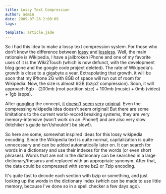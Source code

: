 ```yaml
---
title: Lossy Text Compression
author: admin
date: 2009-07-26 2:00:09
tags: 

template: article.jade
---
```


So i had this idea to make a lossy text compression system. For those who don't know the difference between [lossy](http://en.wikipedia.org/wiki/Lossy_compression) and [lossless](http://en.wikipedia.org/wiki/Lossless). Well, the main rationale is Wikipedia, I have a jailbroken iPhone and one of my favorite uses of it is the Wiki2Touch (which is now defunct, with the development blog gone and the google code project deleted). The rate of Wikipedia's growth is close to a gigabyte a year. Extrapolating that growth, it will be soon that my iPhone 2G with 8GB of space will run out of room for Wikipedia. Now, the size is almost 6GB (bzip2 compression). Soon, it will approach 8gb - (200mb (root partition size) + 100mb (music) + 0mb (video) + 1gb (apps).

After [googling](http://www.google.com/search?q=lossy+text+compression&amp;ie=utf-8&amp;oe=utf-8&amp;aq=t&amp;rls=com.ubuntu:en-US:unofficial&amp;client=firefox-a) the concept, [it](http://www.halfbakery.com/idea/Lossy_20Text_20Compression) [doesn't](http://cs.fit.edu/~mmahoney/dissertation/entropy1.html) [seem](http://it.slashdot.org/article.pl?sid=06/08/13/200254&amp;tid=98) [very](http://science.slashdot.org/article.pl?sid=07/07/10/0055257) [original](http://cs.fit.edu/~mmahoney/compression/text.html#1330). Even the compressing wikipedia idea doesn't seem original! But there are some limitations to the current world-record breaking systems, they are very memory-intensive (won't work on an iPhone!) and are also very slow (hitchiker's guide isn't/shouldn't be slow!).

So here are some, somewhat inspired ideas for this lossy wikipedia encoding. Since the Wikipedia text is quite normal, capitalization is quite unnecessary and can be added automatically later on. It can search for words in a dictionary and use their indexes for the words (or even short phrases). Words that are not in the dictinonary can be searched in a large dictionary/thesarus and replaced with an appropriate synonym. After that, the data could be compressed with some bz2 or 7zip encoding.

It's quite fast to decode each section with bzip or something, and just looking up the words in the dictionary index (which can be made to use little memory, because I've done so in a spell checker a few days ago).
